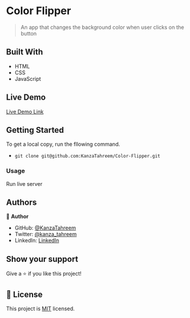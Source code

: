 # Color Flipper

> An app that changes the background color when user clicks on the button

## Built With

- HTML
- CSS
- JavaScript

## Live Demo

[Live Demo Link](https://kanzatahreem.github.io/Color-Flipper/)

## Getting Started

To get a local copy, run the fllowing command.

- `git clone git@github.com:KanzaTahreem/Color-Flipper.git`

### Usage

Run live server

## Authors

👤 **Author**

- GitHub: [@KanzaTahreem](https://github.com/KanzaTahreem)
- Twitter: [@kanza_tahreem](https://twitter.com/kanza_tahreem)
- LinkedIn: [LinkedIn](https://www.linkedin.com/in/kanza-tahreem/)

## Show your support

Give a ⭐️ if you like this project!

## 📝 License

This project is [MIT](./LICENSE) licensed.
